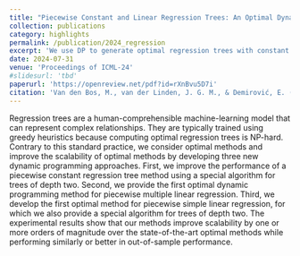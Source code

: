 ```yaml
---
title: "Piecewise Constant and Linear Regression Trees: An Optimal Dynamic Programming Approach"
collection: publications
category: highlights
permalink: /publication/2024_regression
excerpt: 'We use DP to generate optimal regression trees with constant and (simple) linear regression models in the leaf node. Our method improves scalability by one or more orders of magnitude in comparison to the state-of-the-art.'
date: 2024-07-31
venue: 'Proceedings of ICML-24'
#slidesurl: 'tbd'
paperurl: 'https://openreview.net/pdf?id=rXnBvu5D7i'
citation: 'Van den Bos, M., van der Linden, J. G. M., & Demirović, E. (2024). &quot;Piecewise Constant and Linear Regression Trees: An Optimal Dynamic Programming Approach.&quot; <i>Proceedings of ICML-24</i>.'
---
```


Regression trees are a human-comprehensible machine-learning model that can represent complex relationships. They are typically trained using greedy heuristics because computing optimal regression trees is NP-hard. Contrary to this standard practice, we consider optimal methods and improve the scalability of optimal methods by developing three new dynamic programming approaches. First, we improve the performance of a piecewise constant regression tree method using a special algorithm for trees of depth two. Second, we provide the first optimal dynamic programming method for piecewise multiple linear regression. Third, we develop the first optimal method for piecewise simple linear regression, for which we also provide a special algorithm for trees of depth two. The experimental results show that our methods improve scalability by one or more orders of magnitude over the state-of-the-art optimal methods while performing similarly or better in out-of-sample performance.